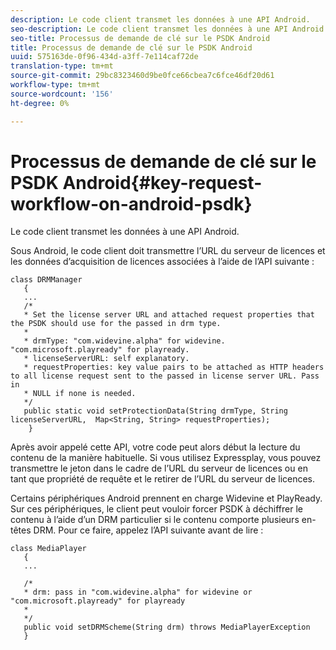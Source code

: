 ```yaml
---
description: Le code client transmet les données à une API Android.
seo-description: Le code client transmet les données à une API Android.
seo-title: Processus de demande de clé sur le PSDK Android
title: Processus de demande de clé sur le PSDK Android
uuid: 575163de-0f96-434d-a3ff-7e114caf72de
translation-type: tm+mt
source-git-commit: 29bc8323460d9be0fce66cbea7c6fce46df20d61
workflow-type: tm+mt
source-wordcount: '156'
ht-degree: 0%

---
```



# Processus de demande de clé sur le PSDK Android{#key-request-workflow-on-android-psdk}

Le code client transmet les données à une API Android.

Sous Android, le code client doit transmettre l’URL du serveur de licences et les données d’acquisition de licences associées à l’aide de l’API suivante :

```
class DRMManager 
   { 
   ... 
   /* 
   * Set the license server URL and attached request properties that the PSDK should use for the passed in drm type.  
   * 
   * drmType: "com.widevine.alpha" for widevine. "com.microsoft.playready" for playready. 
   * licenseServerURL: self explanatory.  
   * requestProperties: key value pairs to be attached as HTTP headers to all license request sent to the passed in license server URL. Pass in 
   * NULL if none is needed.  
   */ 
   public static void setProtectionData(String drmType, String licenseServerURL,  Map<String, String> requestProperties); 
    }
```

Après avoir appelé cette API, votre code peut alors début la lecture du contenu de la manière habituelle. Si vous utilisez Expressplay, vous pouvez transmettre le jeton dans le cadre de l’URL du serveur de licences ou en tant que propriété de requête et le retirer de l’URL du serveur de licences.

Certains périphériques Android prennent en charge Widevine et PlayReady. Sur ces périphériques, le client peut vouloir forcer PSDK à déchiffrer le contenu à l’aide d’un DRM particulier si le contenu comporte plusieurs en-têtes DRM. Pour ce faire, appelez l’API suivante avant de lire :

```
class MediaPlayer 
   { 
   ... 
    
   /* 
   * drm: pass in "com.widevine.alpha" for widevine or "com.microsoft.playready" for playready 
   * 
   */ 
   public void setDRMScheme(String drm) throws MediaPlayerException 
   }
```

